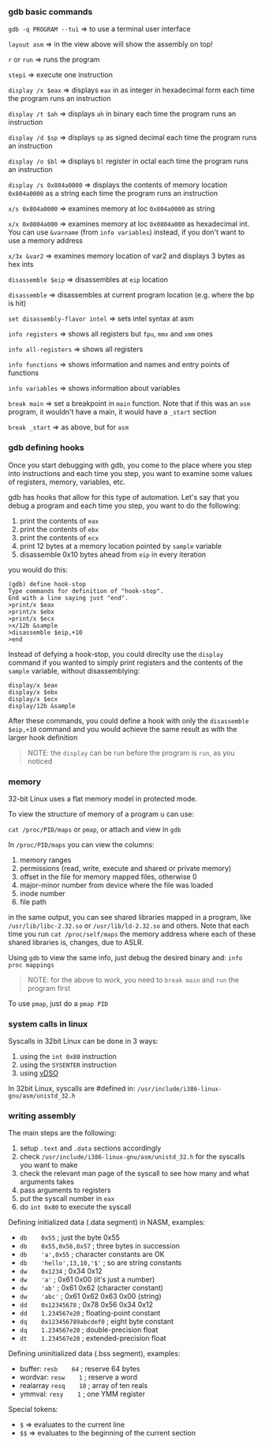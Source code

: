 ### gdb basic commands
`gdb -q PROGRAM --tui` => to use a terminal user interface

`layout asm`        => in the view above will show the assembly on top!

`r` or `run`        => runs the program

`stepi`             => execute one instruction

`display /x $eax`   => displays `eax` in as integer in hexadecimal form each
time the program runs an instruction

`display /t $ah`    => displays `ah` in binary each time the program runs an
instruction

`display /d $sp`    => displays `sp` as signed decimal each time the program
runs an instruction

`display /o $bl`    => displays `bl` register in octal each time the program
runs an instruction

`display /s 0x804a0000` => displays the contents of memory location `0x804a0000`
as a string each time the program runs an instruction

`x/s 0x804a0000`    => examines memory at loc `0x804a0000` as string

`x/x 0x0804a000`    => examines memory at loc `0x0804a000` as hexadecimal int.
You can use `&varname` (from `info variables`) instead, if you don't want to use
a memory address

`x/3x &var2`        => examines memory location of var2 and displays 3 bytes as
hex ints

`disassemble $eip`  => disassembles at `eip` location

`disassemble`       => disassembles at current program location (e.g. where the
bp is hit)

`set disassembly-flavor intel` => sets intel syntax at asm

`info registers`    => shows all registers but `fpu`, `mmx` and `xmm` ones

`info all-registers` => shows all registers

`info functions`    => shows information and names and entry points of functions

`info variables`    => shows information about variables

`break main`        => set a breakpoint in `main` function. Note that if this
was an `asm` program, it wouldn't have a main, it would have a `_start` section

`break _start`      => as above, but for `asm`

### gdb defining hooks

Once you start debugging with gdb, you come to the place where you step into
instructions and each time you step, you want to examine some values of
registers, memory, variables, etc. 

gdb has hooks that allow for this type of automation. Let's say that you debug a
program and each time you step, you want to do the following:
 1. print the contents of `eax`
 2. print the contents of `ebx`
 3. print the contents of `ecx`
 4. print 12 bytes at a memory location pointed by `sample` variable
 5. disassemble 0x10 bytes ahead from `eip` in every iteration

you would do this:
```
(gdb) define hook-stop
Type commands for definition of "hook-stop".
End with a line saying just "end".
>print/x $eax
>print/x $ebx
>print/x $ecx
>x/12b &sample
>disassemble $eip,+10
>end
```

Instead of defying a hook-stop, you could direclty use the `display` command if
you wanted to simply print registers and the contents of the `sample` variable,
without disassemblying:

```
display/x $eax
display/x $ebx
display/x $ecx
display/12b &sample
```

After these commands, you could define a hook with only the `disassemble
$eip,+10` command and you would achieve the same result as with the larger hook
definition

 > NOTE: the `display` can be run before the program is `run`, as you noticed

### memory 

32-bit Linux uses a flat memory model in protected mode.

To view the structure of memory of a program u can use:

`cat /proc/PID/maps` or `pmap`, or attach and view in `gdb`

In `/proc/PID/maps` you can view the columns:
 1. memory ranges
 2. permissions (read, write, execute and shared or private memory)
 3. offset in the file for memory mapped files, otherwise 0
 4. major-minor number from device where the file was loaded
 5. inode number
 6. file path

in the same output, you can see shared libraries mapped in a program, like
`/usr/lib/libc-2.32.so` or `/usr/lib/ld-2.32.so` and others. Note that each time
you run `cat /proc/self/maps` the memory address where each of these shared
libraries is, changes, due to ASLR.

Using `gdb` to view the same info, just debug the desired binary and:
`info proc mappings`

 > NOTE: for the above to work, you need to `break main` and `run` the
 program first 

To use `pmap`, just do a `pmap PID`


### system calls in linux

Syscalls in 32bit Linux can be done in 3 ways:
 1. using the `int 0x80` instruction
 2. using the `SYSENTER` instruction
 3. using [vDSO](https://man7.org/linux/man-pages/man7/vdso.7.html)

In 32bit Linux, syscalls are \#defined in:
`/usr/include/i386-linux-gnu/asm/unistd_32.h`

### writing assembly

The main steps are the following:
 1. setup `.text` and `.data` sections accordingly
 2. check `/usr/include/i386-linux-gnu/asm/unistd_32.h` for the syscalls you
 want to make
 3. check the relevant man page of the syscall to see how many and what
 arguments takes
 4. pass arguments to registers
 5. put the syscall number in `eax`
 6. do `int 0x80` to execute the syscall

Defining initialized data (.data segment) in NASM, examples:
 * `db    0x55`                ; just the byte 0x55 
 * `db    0x55,0x56,0x57`      ; three bytes in succession 
 * `db    'a',0x55`            ; character constants are OK 
 * `db    'hello',13,10,'$'`   ; so are string constants 
 * `dw    0x1234`              ; 0x34 0x12 
 * `dw    'a'`                 ; 0x61 0x00 (it's just a number) 
 * `dw    'ab'`                ; 0x61 0x62 (character constant) 
 * `dw    'abc'`               ; 0x61 0x62 0x63 0x00 (string) 
 * `dd    0x12345678`          ; 0x78 0x56 0x34 0x12 
 * `dd    1.234567e20`         ; floating-point constant 
 * `dq    0x123456789abcdef0`  ; eight byte constant 
 * `dq    1.234567e20`         ; double-precision float 
 * `dt    1.234567e20`         ; extended-precision float

Defining uninitialized data (.bss segment), examples:
 * buffer:         `resb    64`              ; reserve 64 bytes 
 * wordvar:        `resw    1`               ; reserve a word 
 * realarray       `resq    10`              ; array of ten reals 
 * ymmval:         `resy    1`               ; one YMM register

Special tokens:
 * `$` => evaluates to the current line
 * `$$` => evaluates to the beginning of the current section

